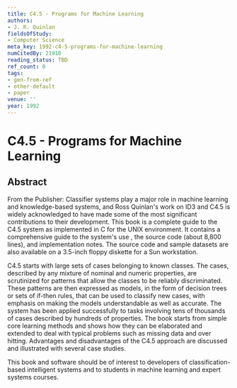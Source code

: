 ```yaml
---
title: C4.5 - Programs for Machine Learning
authors:
- J. R. Quinlan
fieldsOfStudy:
- Computer Science
meta_key: 1992-c4-5-programs-for-machine-learning
numCitedBy: 21910
reading_status: TBD
ref_count: 0
tags:
- gen-from-ref
- other-default
- paper
venue: ''
year: 1992
---
```


# C4.5 - Programs for Machine Learning

## Abstract

From the Publisher: 
Classifier systems play a major role in machine learning and knowledge-based systems, and Ross Quinlan's work on ID3 and C4.5 is widely acknowledged to have made some of the most significant contributions to their development. This book is a complete guide to the C4.5 system as implemented in C for the UNIX environment. It contains a comprehensive guide to the system's use , the source code (about 8,800 lines), and implementation notes. The source code and sample datasets are also available on a 3.5-inch floppy diskette for a Sun workstation. 
 
C4.5 starts with large sets of cases belonging to known classes. The cases, described by any mixture of nominal and numeric properties, are scrutinized for patterns that allow the classes to be reliably discriminated. These patterns are then expressed as models, in the form of decision trees or sets of if-then rules, that can be used to classify new cases, with emphasis on making the models understandable as well as accurate. The system has been applied successfully to tasks involving tens of thousands of cases described by hundreds of properties. The book starts from simple core learning methods and shows how they can be elaborated and extended to deal with typical problems such as missing data and over hitting. Advantages and disadvantages of the C4.5 approach are discussed and illustrated with several case studies. 
 
This book and software should be of interest to developers of classification-based intelligent systems and to students in machine learning and expert systems courses.
